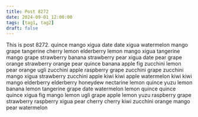 ```yaml
---
title: Post 8272
date: 2024-09-01 12:00:00
tags: [tag1, tag2]
draft: false
---
```

This is post 8272.
quince
mango
xigua
date
date
xigua
watermelon
mango
grape
tangerine
cherry
lemon
elderberry
lemon
mango
xigua
tangerine
mango
grape
strawberry
banana
strawberry
pear
xigua
date
pear
grape
orange
strawberry
orange
pear
quince
banana
apple
fig
zucchini
lemon
pear
orange
ugli
zucchini
apple
raspberry
grape
zucchini
grape
zucchini
mango
xigua
strawberry
zucchini
apple
kiwi
kiwi
apple
watermelon
kiwi
kiwi
mango
elderberry
elderberry
honeydew
nectarine
lemon
quince
yuzu
lemon
banana
lemon
tangerine
grape
date
watermelon
lemon
quince
quince
quince
xigua
fig
mango
lemon
ugli
grape
apple
lemon
yuzu
raspberry
grape
strawberry
raspberry
xigua
pear
cherry
cherry
kiwi
zucchini
orange
mango
pear
watermelon
